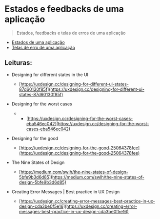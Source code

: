 # **Estados e feedbacks de uma aplicação**

> Estados, feedbacks e telas de erros de uma aplicação

- [Estados de uma aplicação](/states.md)
- [Telas de erro de uma aplicação](/error-pages.md)

## Leituras:

* Designing for different states in the UI
  * [https://uxdesign.cc/designing-for-different-ui-states-87d60130f85f](https://uxdesign.cc/designing-for-different-ui-states-87d60130f85f)

* Designing for the worst cases
  * - [https://uxdesign.cc/designing-for-the-worst-cases-eba546ec042](https://uxdesign.cc/designing-for-the-worst-cases-eba546ec042)

* Designing for the good
  * [https://uxdesign.cc/designing-for-the-good-25064378fee](https://uxdesign.cc/designing-for-the-good-25064378fee)

* The Nine States of Design
  * [https://medium.com/swlh/the-nine-states-of-design-5bfe9b3d6d85](https://medium.com/swlh/the-nine-states-of-design-5bfe9b3d6d85)

* Creating Error Messages | Best practice in UX Design
  * [https://uxdesign.cc/creating-error-messages-best-practice-in-ux-design-cda3be0f5e16](https://uxdesign.cc/creating-error-messages-best-practice-in-ux-design-cda3be0f5e16)
